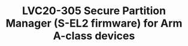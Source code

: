 ---
categories:
- lvc20
description: This session is about Arm's Secure Partition Manager (SPM) for A-class
  devices. The SPM is the reference open-source S-EL2 firmware implementation for
  the recently introduced Armv8.4-SecEL2 / Secure EL2 virtualization extensions. It
  is based on Google's Hafnium hypervisor now transitioned to trustedfirmware.org.
  It leverages the Platform Security Architecture Firmware Framework for A-class (PSA
  FF-A) specification. The presentation deals with brief history and use cases, SPM
  architecture, project status and plans.
image: /assets/images/featured-images/lvc20/LVC20-305.png
session_id: LVC20-305
session_room: DataCenter
session_slot:
  end_time: 2020-09-24 16:40
  start_time: 2020-09-24 16:15
session_speakers:
- speaker_bio: Olivier has 17 years experience in low-level embedded software and
    security starting with OMAP Boot ROM development and validation at TI, connectivity
    and modem firmware development at Intel, to TEE OS development at Trustonic. He&#39;s
    now working for Arm&#39;s Open Source Software group in the Trusted Firmware-A
    (TF-A) team.
  speaker_company: Arm
  speaker_image: http://avatars.sched.co/0/7f/10901819/avatar.jpg.320x320px.jpg?11b
  speaker_name: Olivier Deprez
  speaker_position: Principal Software Engineer
  speaker_role: attendee, speaker
session_track: Security
tag: session
tags: Security
title: LVC20-305 Secure Partition Manager (S-EL2 firmware) for Arm A-class devices
---